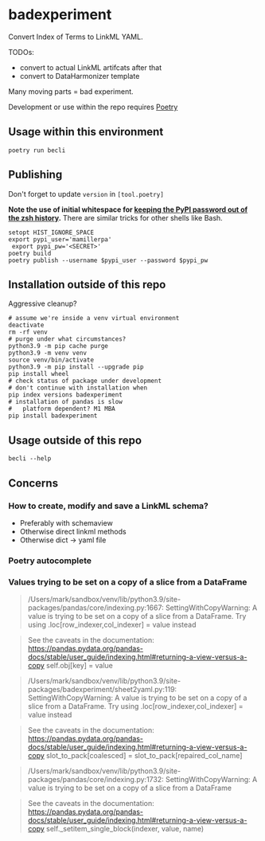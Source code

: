 # badexperiment
Convert Index of Terms to LinkML YAML. 

TODOs: 
- convert to actual LinkML artifcats after that
- convert to DataHarmonizer template

Many moving parts = bad experiment.

Development or use within the repo requires [Poetry](https://python-poetry.org/docs/#osx--linux--bashonwindows-install-instructions)

## Usage within this environment
`poetry run becli`

## Publishing
Don't forget to update `version` in `[tool.poetry]`

**Note the use of initial whitespace for [keeping the PyPI password out of the zsh history](https://superuser.com/questions/352788/how-to-prevent-a-command-in-the-zshell-from-being-saved-into-history).** There are similar tricks for other shells like Bash.

```shell
setopt HIST_IGNORE_SPACE
export pypi_user='mamillerpa'
 export pypi_pw='<SECRET>'
poetry build
poetry publish --username $pypi_user --password $pypi_pw
```

## Installation outside of this repo
Aggressive cleanup?

```shell
# assume we're inside a venv virtual environment
deactivate
rm -rf venv
# purge under what circumstances?
python3.9 -m pip cache purge
python3.9 -m venv venv
source venv/bin/activate
python3.9 -m pip install --upgrade pip
pip install wheel
# check status of package under development
# don't continue with installation when
pip index versions badexperiment
# installation of pandas is slow
#   platform dependent? M1 MBA
pip install badexperiment
```

## Usage outside of this repo

```shell
becli --help
```

## Concerns

### How to create, modify and save a LinkML schema?
- Preferably with schemaview
- Otherwise direct linkml methods
- Otherwise dict -> yaml file
	
### Poetry autocomplete

### Values trying to be set on a copy of a slice from a DataFrame

> /Users/mark/sandbox/venv/lib/python3.9/site-packages/pandas/core/indexing.py:1667: SettingWithCopyWarning: 
A value is trying to be set on a copy of a slice from a DataFrame.
Try using .loc[row_indexer,col_indexer] = value instead

> See the caveats in the documentation: https://pandas.pydata.org/pandas-docs/stable/user_guide/indexing.html#returning-a-view-versus-a-copy
  self.obj[key] = value

> /Users/mark/sandbox/venv/lib/python3.9/site-packages/badexperiment/sheet2yaml.py:119: SettingWithCopyWarning: 
A value is trying to be set on a copy of a slice from a DataFrame.
Try using .loc[row_indexer,col_indexer] = value instead

> See the caveats in the documentation: https://pandas.pydata.org/pandas-docs/stable/user_guide/indexing.html#returning-a-view-versus-a-copy
  slot_to_pack[coalesced] = slot_to_pack[repaired_col_name]

> /Users/mark/sandbox/venv/lib/python3.9/site-packages/pandas/core/indexing.py:1732: SettingWithCopyWarning: 
A value is trying to be set on a copy of a slice from a DataFrame

> See the caveats in the documentation: https://pandas.pydata.org/pandas-docs/stable/user_guide/indexing.html#returning-a-view-versus-a-copy
  self._setitem_single_block(indexer, value, name)
  
